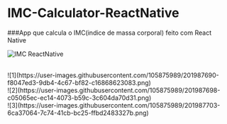 # IMC-Calculator-ReactNative
 ###App que calcula o IMC(indice de massa corporal) feito com React Native
 
![IMC ReactNative](https://user-images.githubusercontent.com/105875989/201987639-437856c5-a5d1-4cb0-bc69-c758aba761ea.gif)

<br>
![1](https://user-images.githubusercontent.com/105875989/201987690-f8047ed3-9db4-4c67-bf82-c16868623083.png)
<br>
![2](https://user-images.githubusercontent.com/105875989/201987698-c05065ec-ec14-4073-b59c-3c604da70d31.png)
<br>
![3](https://user-images.githubusercontent.com/105875989/201987703-6ca37064-7c74-41cb-bc25-ffbd2483327b.png)
